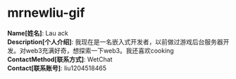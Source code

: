 # mrnewliu-gif

**Name[姓名]**: Lau ack  
**Description[个人介绍]**: 我现在是一名嵌入式开发者，以前做过游戏后台服务器开发。对web3充满好奇，想探索一下web3。我还喜欢cooking  
**ContactMethod[联系方式]**: WetChat  
**Contact[联系账号]**: liu1204518465
